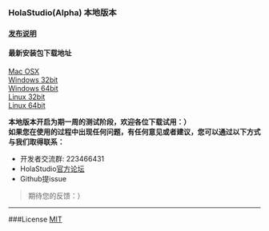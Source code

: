### HolaStudio(Alpha) 本地版本

#### [发布说明](https://github.com/Holaverse/HolaStudioLocalEdition/blob/master/ReleaseNotes.md)

#### 最新安装包下载地址

[Mac OSX](http://pan.baidu.com/s/1pLQoaMJ)  
[Windows 32bit](http://pan.baidu.com/s/1pKUH5kn)  
[Windows 64bit](http://pan.baidu.com/s/1o7G6y0a)  
[Linux 32bit](http://pan.baidu.com/s/1c1UxVtY)  
[Linux 64bit](http://pan.baidu.com/s/1pLKixJH)

**本地版本开启为期一周的测试阶段，欢迎各位下载试用：）**<br>
**如果您在使用的过程中出现任何问题，有任何意见或者建议，您可以通过以下方式与我们取得联系：**  
- 开发者交流群: 223466431
- HolaStudio[官方论坛](http://support.holaverse.cn)
- Github提issue

> 期待您的反馈：）

---

###License [MIT](https://github.com/Holaverse/HolaStudioLocalEdition/blob/master/LICENSE)
